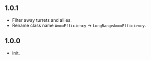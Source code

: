 ## 1.0.1
- Filter away turrets and allies. 
- Rename class name `AmmoEfficiency` -> `LongRangeAmmoEfficiency`.

## 1.0.0
- Init.